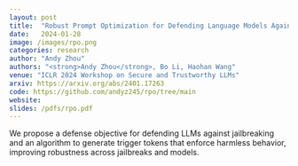 ```yaml
---
layout: post
title:  "Robust Prompt Optimization for Defending Language Models Against Jailbreaking Attacks"
date:   2024-01-28
image: /images/rpo.png
categories: research
author: "Andy Zhou"
authors: "<strong>Andy Zhou</strong>, Bo Li, Haohan Wang"
venue: "ICLR 2024 Workshop on Secure and Trustworthy LLMs"
arxiv: https://arxiv.org/abs/2401.17263
code: https://github.com/andyz245/rpo/tree/main
website: 
slides: /pdfs/rpo.pdf
---
```

We propose a defense objective for defending LLMs against jailbreaking and an algorithm to generate trigger tokens that enforce harmless behavior, improving robustness across jailbreaks and models. 
